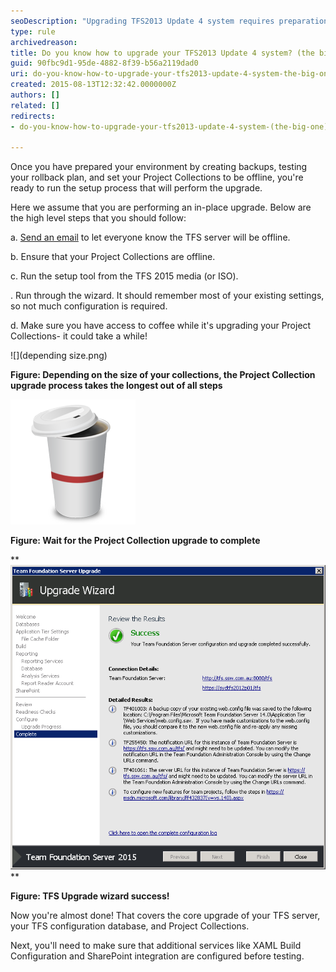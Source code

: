 ```yaml
---
seoDescription: "Upgrading TFS2013 Update 4 system requires preparation and a step-by-step process, including notifying users of downtime, ensuring project collections are offline, running the setup tool, and configuring additional services."
type: rule
archivedreason: 
title: Do you know how to upgrade your TFS2013 Update 4 system? (the big one)
guid: 90fbc9d1-95de-4882-8f39-b56a2119dad0
uri: do-you-know-how-to-upgrade-your-tfs2013-update-4-system-the-big-one
created: 2015-08-13T12:32:42.0000000Z
authors: []
related: []
redirects:
- do-you-know-how-to-upgrade-your-tfs2013-update-4-system-(the-big-one)

---
```


Once you have prepared your environment by creating backups, testing your rollback plan, and set your Project Collections to be offline, you're ready to run the setup process that will perform the upgrade.




<!--endintro-->

Here we assume that you are performing an in-place upgrade. Below are the high level steps that you should follow:

a.               [Send an email](http://www.ssw.com.au/SSW/Standards/Rules/RulesToBetterNetworks.aspx#rebootrestart) to let everyone know the TFS server will be offline.

b.              Ensure that your Project Collections are offline.

c.               Run the setup tool from the TFS 2015 media (or ISO).

.                Run through the wizard. It should remember most of your existing settings, so not much configuration is required.

d.              Make sure you have access to coffee while it's upgrading your Project Collections- it could take a while!



![](depending size.png)

**Figure: Depending on the size of your collections, the Project Collection upgrade process takes the longest out of all steps**



![coffee.png](coffee2.png)

**Figure: Wait for the Project Collection upgrade to complete**



**![](success.png)
**

**Figure: TFS Upgrade wizard success!**



Now you're almost done! That covers the core upgrade of your TFS server, your TFS configuration database, and Project Collections.



Next, you'll need to make sure that additional services like XAML Build Configuration and SharePoint integration are configured before testing.
